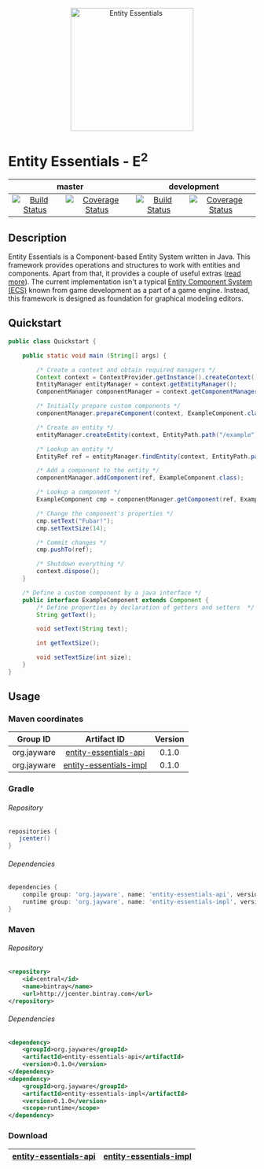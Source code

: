 <p align="center">
    <img src="http://jayware.github.io/entity-essentials/assets/images/e2-logo.svg" height="250" alt="Entity Essentials">
</p>
<p>
    <h1>Entity Essentials - E<sup>2</sup></h1>
    <table>
        <thead>
            <tr>
                <th align="center" colspan="2">master</th>
                <th align="center" colspan="2">development</th>
            </tr>
        </thead>
        <tbody>
            <tr>
                <td align="center">
                    <a href="https://travis-ci.org/jayware/entity-essentials">
                        <img src="https://img.shields.io/travis/jayware/entity-essentials/master.svg?style=flat-square" alt="Build Status">
                    </a>
                </td>
                <td align="center">
                    <a href="https://coveralls.io/github/jayware/entity-essentials?branch=master">
                        <img src="https://img.shields.io/coveralls/jayware/entity-essentials/master.svg?style=flat-square" alt="Coverage Status" />
                    </a>
                </td>
                <td align="center">
                    <a href="https://travis-ci.org/jayware/entity-essentials">
                        <img src="https://img.shields.io/travis/jayware/entity-essentials/development.svg?style=flat-square" alt="Build Status">
                    </a>
                </td>
                <td align="center">
                    <a href="https://coveralls.io/github/jayware/entity-essentials?branch=master">
                        <img src="https://img.shields.io/coveralls/jayware/entity-essentials/development.svg?style=flat-square" alt="Coverage Status" />
                    </a>
                </td>
            </tr>
        </tbody>
    </table>
</p>

## Description
Entity Essentials is a Component-based Entity System written in Java. This framework provides operations and structures to work with entities and components.
Apart from that, it provides a couple of useful extras (<a href="https://github.com/jayware/entity-essentials/wiki/Entity-Essentials">read more</a>).
The current implementation isn't a typical <a href="https://en.wikipedia.org/wiki/Entity_component_system">Entity Component System (ECS)</a>
known from game development as a part of a game engine. Instead, this framework is designed as foundation for graphical modeling editors.

## Quickstart
```java
public class Quickstart {

    public static void main (String[] args) {

        /* Create a context and obtain required managers */
        Context context = ContextProvider.getInstance().createContext();
        EntityManager entityManager = context.getEntityManager();
        ComponentManager componentManager = context.getComponentManager();

        /* Initially prepare custom components */
        componentManager.prepareComponent(context, ExampleComponent.class);

        /* Create an entity */
        entityManager.createEntity(context, EntityPath.path("/example"));

        /* Lookup an entity */
        EntityRef ref = entityManager.findEntity(context, EntityPath.path("/example"));

        /* Add a component to the entity */
        componentManager.addComponent(ref, ExampleComponent.class);

        /* Lookup a component */
        ExampleComponent cmp = componentManager.getComponent(ref, ExampleComponent.class);

        /* Change the component's properties */
        cmp.setText("Fubar!");
        cmp.setTextSize(14);

        /* Commit changes */
        cmp.pushTo(ref);

        /* Shutdown everything */
        context.dispose();
    }

    /* Define a custom component by a java interface */
    public interface ExampleComponent extends Component {
        /* Define properties by declaration of getters and setters  */
        String getText();

        void setText(String text);

        int getTextSize();

        void setTextSize(int size);
    }
}
```

## Usage

### Maven coordinates
| Group ID              | Artifact ID                                                                                                      | Version |
| :-------------------: | :--------------------------------------------------------------------------------------------------------------: | :-----: |
| org.jayware           | <a href="https://jcenter.bintray.com/org/jayware/entity-essentials-api/">entity-essentials-api</a>     | 0.1.0   |
| org.jayware           | <a href="https://jcenter.bintray.com/org/jayware/entity-essentials-impl/">entity-essentials-impl</a>   | 0.1.0   |

### Gradle
###### Repository
```groovy
repositories {
   jcenter()
}
```
###### Dependencies
```groovy
dependencies {
    compile group: 'org.jayware', name: 'entity-essentials-api', version: '0.1.0'
    runtime group: 'org.jayware', name: 'entity-essentials-impl', version: '0.1.0'
}
```

### Maven
###### Repository
```xml
<repository>
    <id>central</id>
    <name>bintray</name>
    <url>http://jcenter.bintray.com</url>
</repository>
```
###### Dependencies
```xml
<dependency>
    <groupId>org.jayware</groupId>
    <artifactId>entity-essentials-api</artifactId>
    <version>0.1.0</version>
</dependency>
<dependency>
    <groupId>org.jayware</groupId>
    <artifactId>entity-essentials-impl</artifactId>
    <version>0.1.0</version>
    <scope>runtime</scope>
</dependency>
```

### Download
| <a href="https://jcenter.bintray.com/org/jayware/entity-essentials-api/">entity-essentials-api</a> | <a href="https://jcenter.bintray.com/org/jayware/entity-essentials-impl">entity-essentials-impl</a> |
| :------------------------------------------------------------------------------------------------: | :-------------------------------------------------------------------------------------------------: |
